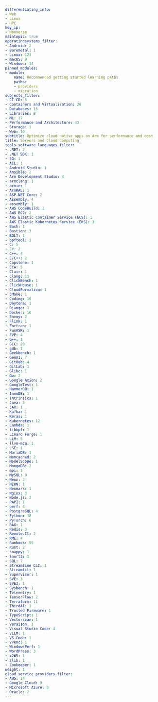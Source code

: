 ```yaml
---
differentiating_info:
- Web
- Linux
- HPC
key_ip:
- Neoverse
maintopic: true
operatingsystems_filter:
- Android: 2
- Baremetal: 1
- Linux: 123
- macOS: 9
- Windows: 14
pinned_modules:
- module:
    name: Recommended getting started learning paths
    paths:
    - providers
    - migration
subjects_filter:
- CI-CD: 5
- Containers and Virtualization: 28
- Databases: 15
- Libraries: 8
- ML: 17
- Performance and Architecture: 43
- Storage: 1
- Web: 10
subtitle: Optimize cloud native apps on Arm for performance and cost
title: Servers and Cloud Computing
tools_software_languages_filter:
- .NET: 2
- .NET SDK: 1
- 5G: 1
- ACL: 1
- Android Studio: 1
- Ansible: 2
- Arm Development Studio: 4
- armclang: 1
- armie: 1
- ArmRAL: 1
- ASP.NET Core: 2
- Assembly: 4
- assembly: 1
- AWS CodeBuild: 1
- AWS EC2: 2
- AWS Elastic Container Service (ECS): 1
- AWS Elastic Kubernetes Service (EKS): 3
- Bash: 1
- Bastion: 3
- BOLT: 1
- bpftool: 1
- C: 5
- C#: 2
- C++: 4
- C/C++: 2
- Capstone: 1
- CCA: 5
- Clair: 1
- Clang: 11
- ClickBench: 1
- ClickHouse: 1
- CloudFormation: 1
- CMake: 1
- Coding: 18
- Daytona: 1
- Django: 1
- Docker: 16
- Envoy: 2
- Flink: 1
- Fortran: 1
- FunASR: 1
- FVP: 4
- G++: 1
- GCC: 20
- gdb: 1
- Geekbench: 1
- GenAI: 7
- GitHub: 4
- GitLab: 1
- Glibc: 1
- Go: 2
- Google Axion: 2
- GoogleTest: 1
- HammerDB: 1
- InnoDB: 1
- Intrinsics: 1
- Java: 3
- JAX: 1
- Kafka: 1
- Keras: 1
- Kubernetes: 12
- Lambda: 1
- libbpf: 1
- Linaro Forge: 1
- LLM: 5
- llvm-mca: 1
- LSE: 1
- MariaDB: 1
- Memcached: 2
- ModelScope: 1
- MongoDB: 2
- mpi: 1
- MySQL: 9
- Neon: 3
- NEON: 1
- Nexmark: 1
- Nginx: 3
- Node.js: 3
- PAPI: 1
- perf: 4
- PostgreSQL: 4
- Python: 18
- PyTorch: 6
- RAG: 1
- Redis: 3
- Remote.It: 2
- RME: 4
- Runbook: 59
- Rust: 2
- snappy: 1
- Snort3: 1
- SQL: 7
- Streamline CLI: 1
- Streamlit: 1
- Supervisor: 1
- SVE: 3
- SVE2: 1
- Sysbench: 1
- Telemetry: 1
- TensorFlow: 2
- Terraform: 11
- ThirdAI: 1
- Trusted Firmware: 1
- TypeScript: 1
- Vectorscan: 1
- Veraison: 1
- Visual Studio Code: 4
- vLLM: 1
- VS Code: 1
- vvenc: 1
- WindowsPerf: 1
- WordPress: 3
- x265: 1
- zlib: 1
- Zookeeper: 1
weight: 1
cloud_service_providers_filter:
- AWS: 14
- Google Cloud: 9
- Microsoft Azure: 8
- Oracle: 2
---
```

